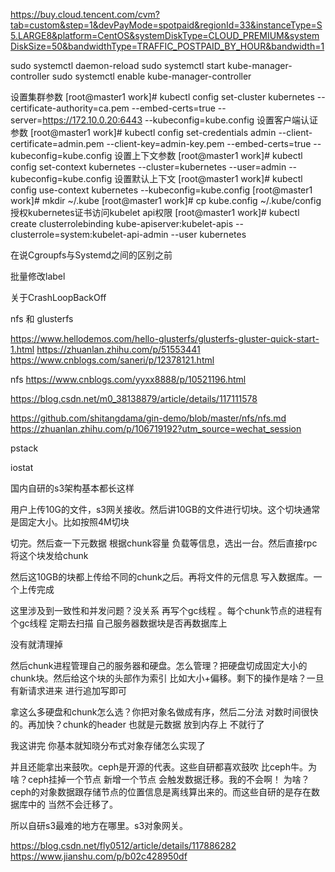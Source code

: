 https://buy.cloud.tencent.com/cvm?tab=custom&step=1&devPayMode=spotpaid&regionId=33&instanceType=S5.LARGE8&platform=CentOS&systemDiskType=CLOUD_PREMIUM&systemDiskSize=50&bandwidthType=TRAFFIC_POSTPAID_BY_HOUR&bandwidth=1


sudo systemctl daemon-reload
sudo systemctl start kube-manager-controller
sudo systemctl enable kube-manager-controller

设置集群参数
[root@master1 work]# kubectl config set-cluster kubernetes --certificate-authority=ca.pem --embed-certs=true --server=https://172.10.0.20:6443 --kubeconfig=kube.config
设置客户端认证参数
[root@master1 work]# kubectl config set-credentials admin --client-certificate=admin.pem --client-key=admin-key.pem --embed-certs=true --kubeconfig=kube.config
设置上下文参数
[root@master1 work]# kubectl config set-context kubernetes --cluster=kubernetes --user=admin --kubeconfig=kube.config
设置默认上下文
[root@master1 work]# kubectl config use-context kubernetes --kubeconfig=kube.config
[root@master1 work]# mkdir ~/.kube
[root@master1 work]# cp kube.config ~/.kube/config
授权kubernetes证书访问kubelet api权限
[root@master1 work]# kubectl create clusterrolebinding kube-apiserver:kubelet-apis --clusterrole=system:kubelet-api-admin --user kubernetes


在说Cgroupfs与Systemd之间的区别之前


批量修改label


关于CrashLoopBackOff


nfs 和 glusterfs 

https://www.hellodemos.com/hello-glusterfs/glusterfs-gluster-quick-start-1.html
https://zhuanlan.zhihu.com/p/51553441
https://www.cnblogs.com/saneri/p/12378121.html


nfs 
https://www.cnblogs.com/yyxx8888/p/10521196.html

https://blog.csdn.net/m0_38138879/article/details/117111578

https://github.com/shitangdama/gin-demo/blob/master/nfs/nfs.md
https://zhuanlan.zhihu.com/p/106719192?utm_source=wechat_session


pstack

iostat


国内自研的s3架构基本都长这样


用户上传10G的文件，s3网关接收。然后讲10GB的文件进行切块。这个切块通常是固定大小。比如按照4M切块

切完。然后查一下元数据 根据chunk容量 负载等信息，选出一台。然后直接rpc 将这个块发给chunk

然后这10GB的块都上传给不同的chunk之后。再将文件的元信息 写入数据库。一个上传完成

这里涉及到一致性和并发问题？没关系 再写个gc线程 。每个chunk节点的进程有个gc线程 定期去扫描 自己服务器数据块是否再数据库上

没有就清理掉

然后chunk进程管理自己的服务器和硬盘。怎么管理？把硬盘切成固定大小的chunk块。然后给这个块的头部作为索引 比如大小+偏移。剩下的操作是啥？一旦有新请求进来 进行追加写即可

拿这么多硬盘和chunk怎么选？你把对象名做成有序，然后二分法 对数时间很快的。再加快？chunk的header 也就是元数据 放到内存上 不就行了

我这讲完 你基本就知晓分布式对象存储怎么实现了

并且还能拿出来鼓吹。ceph是开源的代表。这些自研都喜欢鼓吹 比ceph牛。为啥？ceph挂掉一个节点 新增一个节点 会触发数据迁移。我的不会啊！ 为啥？ceph的对象数据跟存储节点的位置信息是离线算出来的。而这些自研的是存在数据库中的 当然不会迁移了。

所以自研s3最难的地方在哪里。s3对象网关。

https://blog.csdn.net/fly0512/article/details/117886282
https://www.jianshu.com/p/b02c428950df